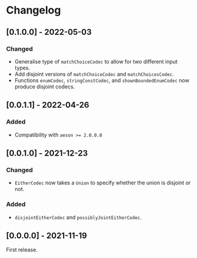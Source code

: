 # Changelog

## [0.1.0.0] - 2022-05-03

### Changed
* Generalise type of `matchChoiceCodec` to allow for two different input types.
* Add disjoint versions of `matchChoiceCodec` and `matchChoicesCodec`.
* Functions `enumCodec`, `stringConstCodec`, and `shownBoundedEnumCodec` now produce disjoint codecs.

## [0.0.1.1] - 2022-04-26

### Added

* Compatibility with `aeson >= 2.0.0.0`

## [0.0.1.0] - 2021-12-23

### Changed

* `EitherCodec` now takes a `Union` to specify whether the union is disjoint or not.

### Added

* `disjointEitherCodec` and `possiblyJointEitherCodec`.

## [0.0.0.0] - 2021-11-19

First release.
